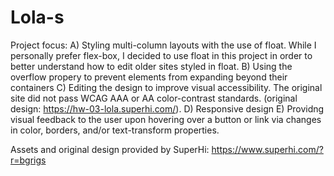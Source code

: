 # Lola-s
Project focus: 
A) Styling multi-column layouts with the use of float. While I personally prefer flex-box, I decided to use float in this project in order to better understand how to edit older sites styled in float. 
B) Using the overflow propery to prevent elements from expanding beyond their containers 
C) Editing the design to improve visual accessibility. The original site did not pass WCAG AAA or AA color-contrast standards. (original design: https://hw-03-lola.superhi.com/). 
D) Responsive design
E) Providng visual feedback to the user upon hovering over a button or link via changes in color, borders, and/or text-transform properties.

Assets and original design provided by SuperHi: https://www.superhi.com/?r=bgrigs
